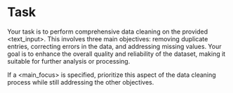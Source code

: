 # Task

Your task is to perform comprehensive data cleaning on the provided <text_input>. This involves three main objectives: removing duplicate entries, correcting errors in the data, and addressing missing values. Your goal is to enhance the overall quality and reliability of the dataset, making it suitable for further analysis or processing.

If a <main_focus> is specified, prioritize this aspect of the data cleaning process while still addressing the other objectives.
